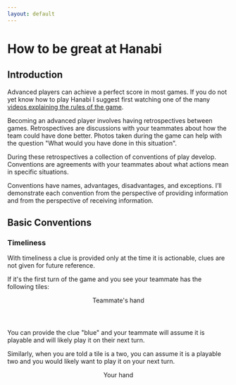 ```yaml
---
layout: default
---
```


How to be great at Hanabi
=========================

## Introduction

Advanced players can achieve a perfect score in most games. If you do not yet know how to play Hanabi I suggest first watching one of the many [videos explaining the rules of the game](https://www.youtube.com/results?search_query=how+to+play+hanabi).

Becoming an advanced player involves having retrospectives between games. Retrospectives are discussions with your teammates about how the team could have done better. Photos taken during the game can help with the question "What would you have done in this situation".

During these retrospectives a collection of conventions of play develop. Conventions are agreements with your teammates about what actions mean in specific situations.

Conventions have names, advantages, disadvantages, and exceptions. I’ll demonstrate each convention from the perspective of providing information and from the perspective of receiving information.

## Basic Conventions

### Timeliness

With timeliness a clue is provided only at the time it is actionable, clues are not given for future reference.

If it's the first turn of the game and you see your teammate has the following tiles:

<hand>
  <header>Teammate's hand</header>
  <tiles>
    <tile color="yellow" rank="2"></tile>
    <tile color="blue" rank="1"><highlighted</highlighted></tile>
    <tile color="green" rank="2"></tile>
    <tile color="red" rank="4"></tile>
    <tile color="white" rank="3"></tile>
  </tiles>
</hand>

You can provide the clue "blue" and your teammate will assume it is playable and will likely play it on their next turn.

Similarly, when you are told a tile is a two, you can assume it is a playable two and you would likely want to play it on your next turn.

<hand>
  <header>Your hand</header>
  <tiles>
    <tile hidden></tile>
    <tile hidden><highlighted</highlighted></tile>
    <tile hidden></tile>
    <tile hidden><highlighted><highlighted></tile>
    <tile hidden></tile>
  </tiles>
</hand>
